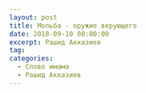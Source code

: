 ```yaml
---
layout: post
title: Мольба - оружие верующего
date: 2018-09-10 00:00:00
excerpt: Рашид Акказиев
tag:
categories:
  - Слово имама
  - Рашид Акказиев
---
```


<div id="vk_playlist_-148559660_20"></div>

<script type="text/javascript" src="https://vk.com/js/api/openapi.js?159"></script>

<script type="text/javascript">VK.init({
            apiId: 6424843,
            status: true,
            onlyWidgets: true
          });
          (function() {
            VK.Auth.getLoginStatus(function(res) {
                if (res.status === 'connected') {
                    VK.Widgets.Playlist("vk_playlist_-148559660_20", -148559660, 20,'a98b6751a7a6c1bc48');
                } else {
                    var container = document.getElementById('vk_playlist_-148559660_20');
                    container.innerHTML = '<audio controls preload="none"><source src="https://firebasestorage.googleapis.com/v0/b/kaziyat-ru.appspot.com/o/%D0%9C%D0%BE%D0%BB%D1%8C%D0%B1%D0%B0%20-%20%D0%BE%D1%80%D1%83%D0%B6%D0%B8%D0%B5%20%D0%B2%D0%B5%D1%80%D1%83%D1%8E%D1%89%D0%B5%D0%B3%D0%BE%2F%D0%9C%D0%BE%D0%BB%D1%8C%D0%B1%D0%B0%20-%D0%BE%D1%80%D1%83%D0%B6%D0%B8%D0%B5%20%D0%B2%D0%B5%D1%80%D1%83%D1%8E%D1%89%D0%B5%D0%B3%D0%BE27.07.18.mp3?alt=media&token=ac9fe735-03ee-42da-a553-6dd4e7986f83"></audio><br/>'
                }
            });
        }());</script>